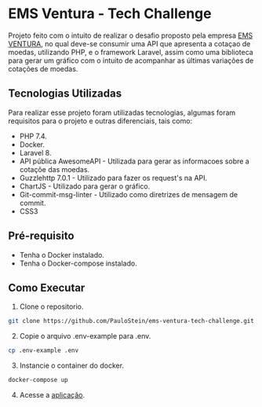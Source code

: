# EMS Ventura - Tech Challenge

Projeto feito com o intuito de realizar o desafio proposto pela empresa [EMS VENTURA](https://github.com/emsventura/tech_challenge), no qual deve-se consumir uma API que apresenta a cotaçao de moedas, utilizando PHP, e o framework Laravel, assim como uma biblioteca para gerar um gráfico com o intuito de acompanhar as últimas variações de cotações de moedas.

## Tecnologias Utilizadas

Para realizar esse projeto foram utilizadas tecnologias, algumas foram requisitos para o projeto e outras diferenciais, tais como:

- PHP 7.4.
- Docker.
- Laravel 8.
- API pública AwesomeAPI - Utilizada para gerar as informacoes sobre a cotaçõe das moedas.
- Guzzlehttp 7.0.1 - Utilizado para fazer os request's na API.
- ChartJS - Utilizado para gerar o gráfico.
- Git-commit-msg-linter - Utilizado como diretrizes de mensagem de commit.
- CSS3

## Pré-requisito

- Tenha o Docker instalado.
- Tenha o Docker-compose instalado.

## Como Executar

1. Clone o repositorio.

```bash
git clone https://github.com/PauloStein/ems-ventura-tech-challenge.git
 ```

2. Copie o arquivo .env-example para .env.
 ```bash
 cp .env-example .env
 ```
3. Instancie o container do docker.

 ```bash
 docker-compose up
  ```

4. Acesse a [aplicação](localhost:8000).
